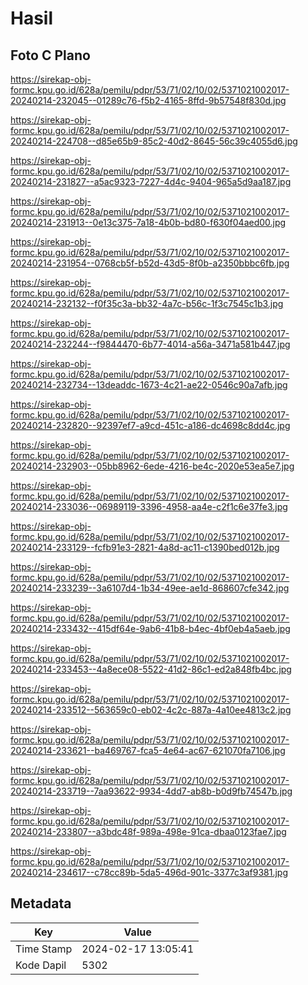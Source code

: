 # Hasil

## Foto C Plano

https://sirekap-obj-formc.kpu.go.id/628a/pemilu/pdpr/53/71/02/10/02/5371021002017-20240214-232045--01289c76-f5b2-4165-8ffd-9b57548f830d.jpg

https://sirekap-obj-formc.kpu.go.id/628a/pemilu/pdpr/53/71/02/10/02/5371021002017-20240214-224708--d85e65b9-85c2-40d2-8645-56c39c4055d6.jpg

https://sirekap-obj-formc.kpu.go.id/628a/pemilu/pdpr/53/71/02/10/02/5371021002017-20240214-231827--a5ac9323-7227-4d4c-9404-965a5d9aa187.jpg

https://sirekap-obj-formc.kpu.go.id/628a/pemilu/pdpr/53/71/02/10/02/5371021002017-20240214-231913--0e13c375-7a18-4b0b-bd80-f630f04aed00.jpg

https://sirekap-obj-formc.kpu.go.id/628a/pemilu/pdpr/53/71/02/10/02/5371021002017-20240214-231954--0768cb5f-b52d-43d5-8f0b-a2350bbbc6fb.jpg

https://sirekap-obj-formc.kpu.go.id/628a/pemilu/pdpr/53/71/02/10/02/5371021002017-20240214-232132--f0f35c3a-bb32-4a7c-b56c-1f3c7545c1b3.jpg

https://sirekap-obj-formc.kpu.go.id/628a/pemilu/pdpr/53/71/02/10/02/5371021002017-20240214-232244--f9844470-6b77-4014-a56a-3471a581b447.jpg

https://sirekap-obj-formc.kpu.go.id/628a/pemilu/pdpr/53/71/02/10/02/5371021002017-20240214-232734--13deaddc-1673-4c21-ae22-0546c90a7afb.jpg

https://sirekap-obj-formc.kpu.go.id/628a/pemilu/pdpr/53/71/02/10/02/5371021002017-20240214-232820--92397ef7-a9cd-451c-a186-dc4698c8dd4c.jpg

https://sirekap-obj-formc.kpu.go.id/628a/pemilu/pdpr/53/71/02/10/02/5371021002017-20240214-232903--05bb8962-6ede-4216-be4c-2020e53ea5e7.jpg

https://sirekap-obj-formc.kpu.go.id/628a/pemilu/pdpr/53/71/02/10/02/5371021002017-20240214-233036--06989119-3396-4958-aa4e-c2f1c6e37fe3.jpg

https://sirekap-obj-formc.kpu.go.id/628a/pemilu/pdpr/53/71/02/10/02/5371021002017-20240214-233129--fcfb91e3-2821-4a8d-ac11-c1390bed012b.jpg

https://sirekap-obj-formc.kpu.go.id/628a/pemilu/pdpr/53/71/02/10/02/5371021002017-20240214-233239--3a6107d4-1b34-49ee-ae1d-868607cfe342.jpg

https://sirekap-obj-formc.kpu.go.id/628a/pemilu/pdpr/53/71/02/10/02/5371021002017-20240214-233432--415df64e-9ab6-41b8-b4ec-4bf0eb4a5aeb.jpg

https://sirekap-obj-formc.kpu.go.id/628a/pemilu/pdpr/53/71/02/10/02/5371021002017-20240214-233453--4a8ece08-5522-41d2-86c1-ed2a848fb4bc.jpg

https://sirekap-obj-formc.kpu.go.id/628a/pemilu/pdpr/53/71/02/10/02/5371021002017-20240214-233512--563659c0-eb02-4c2c-887a-4a10ee4813c2.jpg

https://sirekap-obj-formc.kpu.go.id/628a/pemilu/pdpr/53/71/02/10/02/5371021002017-20240214-233621--ba469767-fca5-4e64-ac67-621070fa7106.jpg

https://sirekap-obj-formc.kpu.go.id/628a/pemilu/pdpr/53/71/02/10/02/5371021002017-20240214-233719--7aa93622-9934-4dd7-ab8b-b0d9fb74547b.jpg

https://sirekap-obj-formc.kpu.go.id/628a/pemilu/pdpr/53/71/02/10/02/5371021002017-20240214-233807--a3bdc48f-989a-498e-91ca-dbaa0123fae7.jpg

https://sirekap-obj-formc.kpu.go.id/628a/pemilu/pdpr/53/71/02/10/02/5371021002017-20240214-234617--c78cc89b-5da5-496d-901c-3377c3af9381.jpg


## Metadata

| Key        | Value               |
| ---------- | ------------------- |
| Time Stamp | 2024-02-17 13:05:41 |
| Kode Dapil | 5302                |



